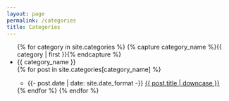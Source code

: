 ```yaml
---
layout: page
permalink: /categories
title: Categories
---
```


<ul>
    {% for category in site.categories %}
        {% capture category_name %}{{ category | first }}{% endcapture %}
        <li>
            {{ category_name }}
        </li>
        {% for post in site.categories[category_name] %}
        <ul>
            <li>
                <span>{{- post.date | date: site.date_format -}}</span>
                <a href="{{ post.url | relative_url }}">{{ post.title | downcase }}</a>
            </li>
        </ul>
        {% endfor %}
    {% endfor %}
</ul>